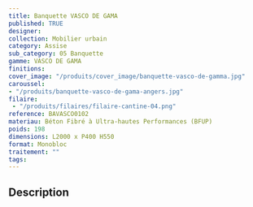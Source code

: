 ```yaml
---
title: Banquette VASCO DE GAMA
published: TRUE
designer: 
collection: Mobilier urbain
category: Assise
sub_category: 05 Banquette
gamme: VASCO DE GAMA
finitions: 
cover_image: "/produits/cover_image/banquette-vasco-de-gamma.jpg"
caroussel: 
- "/produits/banquette-vasco-de-gama-angers.jpg"
filaire: 
 - "/produits/filaires/filaire-cantine-04.png"
reference: BAVASCO0102
materiau: Béton Fibré à Ultra-hautes Performances (BFUP)
poids: 198
dimensions: L2000 x P400 H550
format: Monobloc
traitement: ""
tags: 
---
```


## Description
